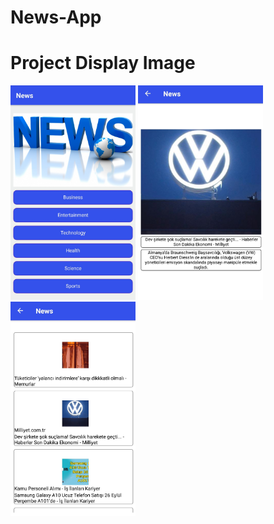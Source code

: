 # News-App

# Project Display Image

<p>
  
<a href="https://github.com/MehmetEminPolat/News-App/blob/master/png1.jpg" target="_blank">
<img src="https://github.com/MehmetEminPolat/News-App/blob/master/png1.jpg" width="200" style="max-width:100%;"></a>
  























<a href="https://github.com/MehmetEminPolat/News-App/blob/master/PNG.jpg" target="_blank">
<img src="https://github.com/MehmetEminPolat/News-App/blob/master/PNG.jpg" width="200" style="max-width:100%;"></a>
  

  
<a href="https://github.com/MehmetEminPolat/News-App/blob/master/png2.jpg" target="_blank">
<img src="https://github.com/MehmetEminPolat/News-App/blob/master/png2.jpg" width="200" style="max-width:100%;"></a>
  
</p>  

